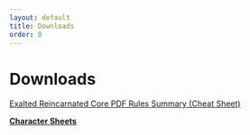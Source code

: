 ```yaml
---
layout: default
title: Downloads
order: 0
---
```


Downloads
==========

<a href="/assets/downloads/Exalted_Reincarnated.pd" download>Exalted Reincarnated Core PDF </a>
<a href="/assets/downloads/Summary.pdf" download>Rules Summary (Cheat Sheet)</a>

[**<u>Character Sheets</u>**](https://docs.google.com/spreadsheets/d/1x2HMrSpvbnjuPyWsJxIqGz17zCdvyaTQnok4N7NBqFk/edit?usp=sharing)
